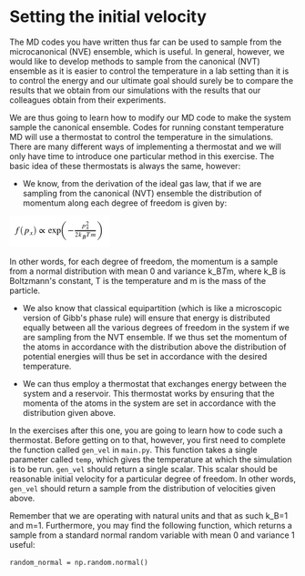 # Setting the initial velocity

The MD codes you have written thus far can be used to sample from the microcanonical (NVE) ensemble, which is useful.  In general, however, we would like to develop methods to sample from the canonical (NVT) ensemble as it is easier to control the temperature in a lab setting than it is to control the energy and our ultimate goal should surely be to compare the results that we obtain from our simulations with the results that our colleagues obtain from their experiments.

We are thus going to learn how to modify our MD code to make the system sample the canonical ensemble.  Codes for running constant temperature MD will use a thermostat to control the temperature in the simulations.  There are many different ways of implementing a thermostat and we will only have time to introduce one particular method in this exercise.  The basic idea of these thermostats is always the same, however:

* We know, from the derivation of the ideal gas law, that if we are sampling from the canonical (NVT) ensemble the distribution of momentum along each degree of freedom is given by:

![](eq1.png)

In other words, for each degree of freedom, the momentum is a sample from a normal distribution with mean 0 and variance k_B*T*m, where k_B is Boltzmann's constant, T is the temperature and m is the mass of the particle. 

* We also know that classical equipartition (which is like a microscopic version of Gibb's phase rule) will ensure that energy is distributed equally between all the various degrees of freedom in the system if we are sampling from the NVT ensemble.  If we thus set the momentum of the atoms in accordance with the distribution above the distribution of potential energies will thus be set in accordance with the desired temperature.

* We can thus employ a thermostat that exchanges energy between the system and a reservoir.  This thermostat works by ensuring that the momenta of the atoms in the system are set in accordance with the distribution given above.

In the exercises after this one, you are going to learn how to code such a thermostat.  Before getting on to that, however, you first need to complete the function called `gen_vel` in `main.py`.  This function takes a single parameter called `temp`, which gives the temperature at which the simulation is to be run.  `gen_vel` should return a single scalar.  This scalar should be reasonable initial velocity for a particular degree of freedom.  In other words,  `gen_vel` should return a sample from the distribution of velocities given above.

Remember that we are operating with natural units and that as such k_B=1 and m=1.  Furthermore, you may find the following function, which returns a sample from a standard normal random variable with mean 0 and variance 1 useful:

````
random_normal = np.random.normal()
````
